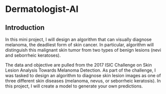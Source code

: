 # Dermatologist-AI

## Introduction
In this mini project, I will design an algorithm that can visually diagnose melanoma, the deadliest form of skin cancer. In particular, algorithm will distinguish this malignant skin tumor from two types of benign lesions (nevi and seborrheic keratoses).

The data and objective are pulled from the 2017 ISIC Challenge on Skin Lesion Analysis Towards Melanoma Detection. As part of the challenge, I was tasked to design an algorithm to diagnose skin lesion images as one of three different skin diseases (melanoma, nevus, or seborrheic keratosis). In this project, I will create a model to generate your own predictions.

